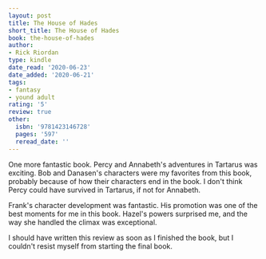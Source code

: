 ```yaml
---
layout: post
title: The House of Hades
short_title: The House of Hades
book: the-house-of-hades
author:
- Rick Riordan
type: kindle
date_read: '2020-06-23'
date_added: '2020-06-21'
tags:
- fantasy
- yound adult
rating: '5'
review: true
other:
  isbn: '9781423146728'
  pages: '597'
  reread_date: ''
---
```



One more fantastic book. Percy and Annabeth's adventures in Tartarus was exciting. Bob and Danasen's characters were my favorites from this book, probably because of how their characters end in the book. I don't think Percy could have survived in Tartarus, if not for Annabeth.

Frank's character development was fantastic. His promotion was one of the best moments for me in this book. Hazel's powers surprised me, and the way she handled the climax was exceptional.

I should have written this review as soon as I finished the book, but I couldn't resist myself from starting the final book.